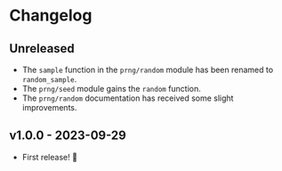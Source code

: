 # Changelog

## Unreleased

- The `sample` function in the `prng/random` module has been renamed to
  `random_sample`.
- The `prng/seed` module gains the `random` function.
- The `prng/random` documentation has received some slight improvements.

## v1.0.0 - 2023-09-29

- First release! 🎉
